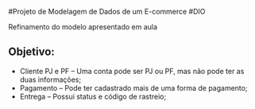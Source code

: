 #Projeto de Modelagem de Dados de um E-commerce
#DIO

Refinamento do modelo apresentado em aula

## Objetivo:

- Cliente PJ e PF – Uma conta pode ser PJ ou PF, mas não pode ter as duas informações;
- Pagamento – Pode ter cadastrado mais de uma forma de pagamento;
- Entrega – Possui status e código de rastreio;
